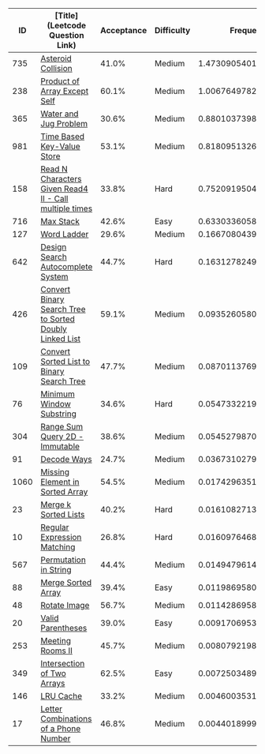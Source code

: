 |ID|[Title](Leetcode Question Link)|Acceptance|Difficulty|Frequency|
|----|-----|----|---|---|
|735|[Asteroid Collision]( https://leetcode.com/problems/asteroid-collision)|41.0%|Medium|1.473090540195022|
|238|[Product of Array Except Self]( https://leetcode.com/problems/product-of-array-except-self)|60.1%|Medium|1.0067649782470638|
|365|[Water and Jug Problem]( https://leetcode.com/problems/water-and-jug-problem)|30.6%|Medium|0.8801037398580485|
|981|[Time Based Key-Value Store]( https://leetcode.com/problems/time-based-key-value-store)|53.1%|Medium|0.8180951326968029|
|158|[Read N Characters Given Read4 II - Call multiple times]( https://leetcode.com/problems/read-n-characters-given-read4-ii-call-multiple-times)|33.8%|Hard|0.752091950433346|
|716|[Max Stack]( https://leetcode.com/problems/max-stack)|42.6%|Easy|0.6330336058902137|
|127|[Word Ladder]( https://leetcode.com/problems/word-ladder)|29.6%|Medium|0.1667080439422554|
|642|[Design Search Autocomplete System]( https://leetcode.com/problems/design-search-autocomplete-system)|44.7%|Hard|0.16312782492496253|
|426|[Convert Binary Search Tree to Sorted Doubly Linked List]( https://leetcode.com/problems/convert-binary-search-tree-to-sorted-doubly-linked-list)|59.1%|Medium|0.09352605801082346|
|109|[Convert Sorted List to Binary Search Tree]( https://leetcode.com/problems/convert-sorted-list-to-binary-search-tree)|47.7%|Medium|0.08701137698962977|
|76|[Minimum Window Substring]( https://leetcode.com/problems/minimum-window-substring)|34.6%|Hard|0.05473322196089386|
|304|[Range Sum Query 2D - Immutable]( https://leetcode.com/problems/range-sum-query-2d-immutable)|38.6%|Medium|0.054527987071175225|
|91|[Decode Ways]( https://leetcode.com/problems/decode-ways)|24.7%|Medium|0.03673102791879485|
|1060|[Missing Element in Sorted Array]( https://leetcode.com/problems/missing-element-in-sorted-array)|54.5%|Medium|0.017429635135283658|
|23|[Merge k Sorted Lists]( https://leetcode.com/problems/merge-k-sorted-lists)|40.2%|Hard|0.016108271385328228|
|10|[Regular Expression Matching]( https://leetcode.com/problems/regular-expression-matching)|26.8%|Hard|0.01609764684284749|
|567|[Permutation in String]( https://leetcode.com/problems/permutation-in-string)|44.4%|Medium|0.014947961435873182|
|88|[Merge Sorted Array]( https://leetcode.com/problems/merge-sorted-array)|39.4%|Easy|0.011986958032982505|
|48|[Rotate Image]( https://leetcode.com/problems/rotate-image)|56.7%|Medium|0.011428695823622754|
|20|[Valid Parentheses]( https://leetcode.com/problems/valid-parentheses)|39.0%|Easy|0.009170695326061695|
|253|[Meeting Rooms II]( https://leetcode.com/problems/meeting-rooms-ii)|45.7%|Medium|0.008079219870546493|
|349|[Intersection of Two Arrays]( https://leetcode.com/problems/intersection-of-two-arrays)|62.5%|Easy|0.00725034896230682|
|146|[LRU Cache]( https://leetcode.com/problems/lru-cache)|33.2%|Medium|0.004600353139061353|
|17|[Letter Combinations of a Phone Number]( https://leetcode.com/problems/letter-combinations-of-a-phone-number)|46.8%|Medium|0.0044018999217624675|
